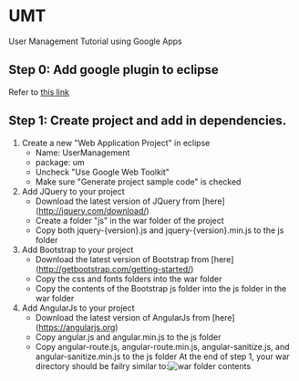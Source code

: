 # UMT
User Management Tutorial using Google Apps

Step 0: Add google plugin to eclipse
----
Refer to [this link](https://developers.google.com/eclipse/docs/download)

Step 1: Create project and add in dependencies.
----
1.	Create a new "Web Application Project" in eclipse
	- Name: UserManagement
	- package: um
	- Uncheck "Use Google Web Toolkit"
    - Make sure "Generate project sample code" is checked
2.	Add JQuery to your project
	- Download the latest version of JQuery from [here] (http://jquery.com/download/)
    - Create a folder "js" in the war folder of the project
    - Copy both jquery-{version}.js and jquery-{version}.min.js to the js folder
3.	Add Bootstrap to your project
	- Download the latest version of Bootstrap from [here] (http://getbootstrap.com/getting-started/)
    - Copy the css and fonts folders into the war folder
    - Copy the contents of the Bootstrap js folder into the js folder
 in the war folder
 4.	Add AngularJs to your project
 	- Download the latest version of AngularJs from [here] (https://angularjs.org)
    - Copy angular.js and angular.min.js to the js folder
    - Copy angular-route.js, angular-route.min.js, angular-sanitize.js, and angular-sanitize.min.js to the js folder
At the end of step 1, your war directory should be failry similar to:![war folder contents]({{site.baseurl}}/imgur.com/CmbdcoX)
	